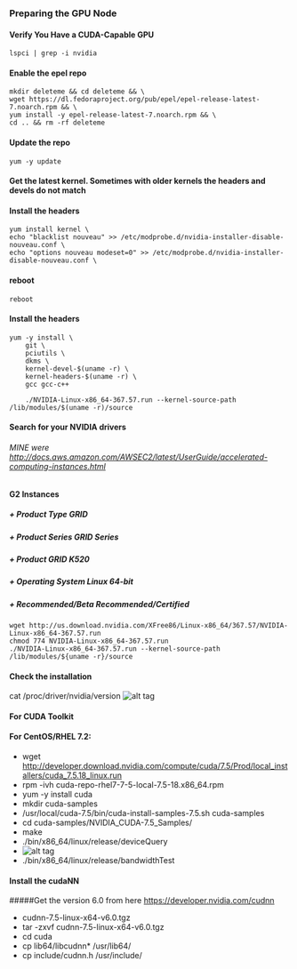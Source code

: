 ### Preparing the GPU Node
#### Verify You Have a CUDA-Capable GPU
```Shell
lspci | grep -i nvidia
 ```

#### Enable the epel repo
```Shell
mkdir deleteme && cd deleteme && \
wget https://dl.fedoraproject.org/pub/epel/epel-release-latest-7.noarch.rpm && \
yum install -y epel-release-latest-7.noarch.rpm && \
cd .. && rm -rf deleteme
 ```

#### Update the repo
```Shell
yum -y update
 ```

#### Get the latest kernel. Sometimes with older kernels the headers and devels do not match
#### Install the headers
```Shell
yum install kernel \
echo "blacklist nouveau" >> /etc/modprobe.d/nvidia-installer-disable-nouveau.conf \
echo "options nouveau modeset=0" >> /etc/modprobe.d/nvidia-installer-disable-nouveau.conf \
 ```

#### reboot
```Shell
reboot 
 ```

#### Install the headers
```Shell
yum -y install \
    git \
    pciutils \
    dkms \
    kernel-devel-$(uname -r) \
    kernel-headers-$(uname -r) \
    gcc gcc-c++
    
    ./NVIDIA-Linux-x86_64-367.57.run --kernel-source-path /lib/modules/$(uname -r)/source
 ```


#### Search for your NVIDIA drivers
###### MINE were http://docs.aws.amazon.com/AWSEC2/latest/UserGuide/accelerated-computing-instances.html
#### G2 Instances
##### +  Product Type	GRID
##### +  Product Series	GRID Series
##### +  Product	GRID K520
##### +  Operating System	Linux 64-bit
##### +  Recommended/Beta	Recommended/Certified
```Shell
wget http://us.download.nvidia.com/XFree86/Linux-x86_64/367.57/NVIDIA-Linux-x86_64-367.57.run
chmod 774 NVIDIA-Linux-x86_64-367.57.run
./NVIDIA-Linux-x86_64-367.57.run --kernel-source-path /lib/modules/${uname -r}/source
 ```

#### Check the installation
cat /proc/driver/nvidia/version
![alt tag](https://github.com/WhiteFangBuck/CDSW-DL/blob/master/scripts/caffe-install/images/pic5.png)

#### For CUDA Toolkit
#### For CentOS/RHEL 7.2: 
+   wget http://developer.download.nvidia.com/compute/cuda/7.5/Prod/local_installers/cuda_7.5.18_linux.run 
+   rpm -ivh cuda-repo-rhel7-7-5-local-7.5-18.x86_64.rpm 
+   yum -y install cuda 
+   mkdir cuda-samples 
+   /usr/local/cuda-7.5/bin/cuda-install-samples-7.5.sh cuda-samples 
+   cd cuda-samples/NVIDIA_CUDA-7.5_Samples/ 
+   make 
+   ./bin/x86_64/linux/release/deviceQuery 
+   ![alt tag](https://github.com/WhiteFangBuck/CDSW-DL/blob/master/scripts/caffe-install/images/pic7.png)
+   ./bin/x86_64/linux/release/bandwidthTest 

#### Install the cudaNN
#####Get the version 6.0 from here
https://developer.nvidia.com/cudnn
+   cudnn-7.5-linux-x64-v6.0.tgz
+   tar -zxvf cudnn-7.5-linux-x64-v6.0.tgz
+   cd cuda
+   cp lib64/libcudnn\* /usr/lib64/
+   cp include/cudnn.h /usr/include/



